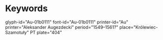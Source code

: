 # Keywords
glyph-id="Au-01b0111"
font-id="Au-01b0111"
printer-id="Au"
printer="Aleksander Augezdecki"
period="1549–1561?"
place="Królewiec-Szamotuły"
PT plate="404"
